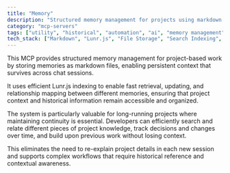 ```yaml
---
title: "Memory"
description: "Structured memory management for projects using markdown file storage and Lunr.js indexing to maintain persistent context across chat sessions."
category: "mcp-servers"
tags: ["utility", "historical", "automation", "ai", "memory management", "markdown storage", "context preservation"]
tech_stack: ["Markdown", "Lunr.js", "File Storage", "Search Indexing", "Context Management"]
---
```


This MCP provides structured memory management for project-based work by storing memories as markdown files, enabling persistent context that survives across chat sessions. 

It uses efficient Lunr.js indexing to enable fast retrieval, updating, and relationship mapping between different memories, ensuring that project context and historical information remain accessible and organized.

The system is particularly valuable for long-running projects where maintaining continuity is essential. Developers can efficiently search and relate different pieces of project knowledge, track decisions and changes over time, and build upon previous work without losing context. 

This eliminates the need to re-explain project details in each new session and supports complex workflows that require historical reference and contextual awareness.
